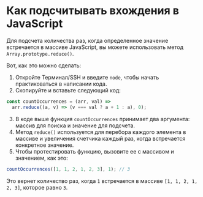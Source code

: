 # Как подсчитывать вхождения в JavaScript

Для подсчета количества раз, когда определенное значение встречается в массиве JavaScript, вы можете использовать метод `Array.prototype.reduce()`.

Вот, как это можно сделать:

1. Откройте Терминал/SSH и введите `node`, чтобы начать практиковаться в написании кода.
2. Скопируйте и вставьте следующий код:

```js
const countOccurrences = (arr, val) =>
  arr.reduce((a, v) => (v === val ? a + 1 : a), 0);
```

3. В коде выше функция `countOccurrences` принимает два аргумента: массив для поиска и значение для подсчета.
4. Метод `reduce()` используется для перебора каждого элемента в массиве и увеличения счетчика каждый раз, когда встречается конкретное значение.
5. Чтобы протестировать функцию, вызовите ее с массивом и значением, как это:

```js
countOccurrences([1, 1, 2, 1, 2, 3], 1); // 3
```

Это вернет количество раз, когда `1` встречается в массиве `[1, 1, 2, 1, 2, 3]`, которое равно `3`.
